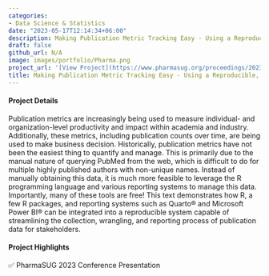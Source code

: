 ```yaml
---
categories:
- Data Science & Statistics
date: "2023-05-17T12:14:34+06:00"
description: Making Publication Metric Tracking Easy - Using a Reproducible, Integrated System of R and Microsoft Power BI® to Ease the Pain of Assessing Publication Metrics 
draft: false
github_url: N/A
image: images/portfolio/Pharma.png
project_url: '[View Project](https://www.pharmasug.org/proceedings/2023/SD/PharmaSUG-2023-SD-334.pdf)'
title: Making Publication Metric Tracking Easy - Using a Reproducible, Integrated System of R and Microsoft Power BI® to Ease the Pain of Assessing Publication Metrics 
---
```


#### Project Details

Publication metrics are increasingly being used to measure individual- and organization-level productivity and impact within academia and industry. Additionally, these metrics, including publication counts over time, are being used to make business decision. Historically, publication metrics have not been the easiest thing to quantify and manage. This is primarily due to the manual nature of querying PubMed from the web, which is difficult to do for multiple highly published authors with non-unique names. Instead of manually obtaining this data, it is much more feasible to leverage the R programming language and various reporting systems to manage this data. Importantly, many of these tools are free! This text demonstrates how R, a few R packages, and reporting systems such as Quarto® and Microsoft Power BI® can be integrated into a reproducible system capable of streamlining the collection, wrangling, and reporting process of publication data for stakeholders. 

#### Project Highlights

✅ PharmaSUG 2023 Conference Presentation